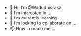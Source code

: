 - 👋 Hi, I’m @Waduduissaka
- 👀 I’m interested in ...
- 🌱 I’m currently learning ...
- 💞️ I’m looking to collaborate on ...
- 📫 How to reach me ...

<!---
Waduduissaka/Waduduissaka is a ✨ special ✨ repository because its `README.md` (this file) appears on your GitHub profile.
You can click the Preview link to take a look at your changes.
--->
